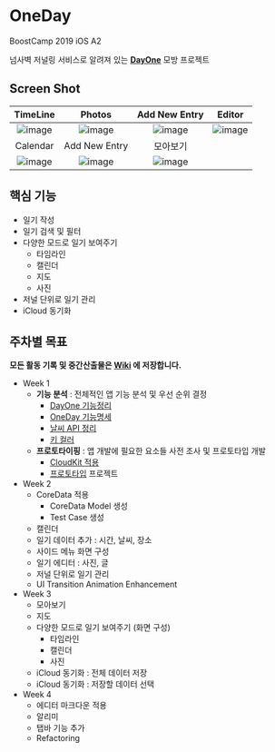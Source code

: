 # OneDay
BoostCamp 2019 iOS A2

넘사벽 저널링 서비스로 알려져 있는 **[DayOne](https://dayone.me/)** 모방 프로젝트

## Screen Shot
|TimeLine|Photos|Add New Entry| Editor|
| :--: | :--: | :--: | :--: |
| ![image](https://github.com/caution-dev/team-a2/raw/master/resources/screenshot_1.png) | ![image](https://github.com/caution-dev/team-a2/raw/master/resources/screenshot_2.png) | ![image](https://github.com/caution-dev/team-a2/raw/master/resources/screenshot_3.png) | ![image](https://github.com/caution-dev/team-a2/raw/master/resources/screenshot_4.png)| 
|Calendar|Add New Entry| 모아보기 |  |
 | ![image](https://github.com/caution-dev/team-a2/raw/master/resources/screenshot_5.png) | ![image](https://github.com/caution-dev/team-a2/raw/master/resources/screenshot_6.png) | ![image](https://github.com/caution-dev/team-a2/raw/master/resources/screenshot_7.png) | |
## 핵심 기능
- 일기 작성
- 일기 검색 및 필터
- 다양한 모드로 일기 보여주기
  - 타임라인
  - 캘린더
  - 지도
  - 사진
- 저널 단위로 일기 관리
- iCloud 동기화

## 주차별 목표
**모든 활동 기록 및 중간산출물은 [Wiki](https://github.com/boostcamp3-iOS/team-a2/wiki) 에 저장합니다.**
- Week 1
  - **기능 분석** : 전체적인 앱 기능 분석 및 우선 순위 결정
    - [DayOne 기능정리](https://github.com/boostcamp3-iOS/team-a2/wiki/DayOne-%EA%B8%B0%EB%8A%A5%EC%A0%95%EB%A6%AC) 
    - [OneDay 기능명세](https://docs.google.com/spreadsheets/d/1ZsYx74p-QbSNbjjnoEGnU3S3vZ9cZ-T_bV6MNB_x7nY/edit#gid=1928828845)
    - [날씨 API 정리](https://github.com/boostcamp3-iOS/team-a2/wiki/날씨-API-정리)  
    - [키 컬러](https://github.com/boostcamp3-iOS/team-a2/wiki/키-컬러)
  - **프로토타이핑** : 앱 개발에 필요한 요소들 사전 조사 및 프로토타입 개발
    - [CloudKit 적용](https://github.com/boostcamp3-iOS/team-a2/wiki/iCloud-%EC%82%AC%EC%9A%A9%EB%B0%A9%EB%B2%95)
    - [프로토타입](https://github.com/boostcamp3-iOS/team-a2/tree/develop/OneDay) 프로젝트
- Week 2
  - CoreData 적용
    - CoreData Model 생성
    - Test Case 생성
  - 캘린더
  - 일기 데이터 추가 : 시간, 날씨, 장소
  - 사이드 메뉴 화면 구성
  - 일기 에디터 : 사진, 글
  - 저널 단위로 일기 관리
  - UI Transition Animation Enhancement
- Week 3
  - 모아보기
  - 지도
  - 다양한 모드로 일기 보여주기 (화면 구성)
    - 타임라인
    - 캘린더
    - 사진
  - iCloud 동기화 : 전체 데이터 저장
  - iCloud 동기화 : 저장할 데이터 선택
- Week 4
  - 에디터 마크다운 적용
  - 알리미
  - 탭바 기능 추가
  - Refactoring
